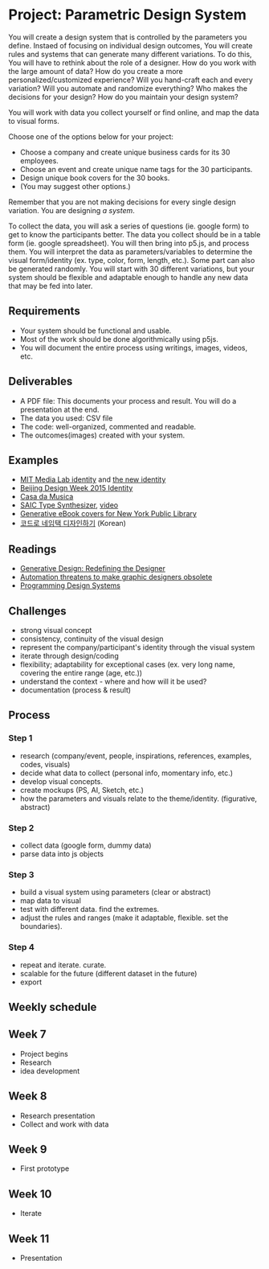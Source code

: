 # Project: Parametric Design System

You will create a design system that is controlled by the parameters you define. Instaed of focusing on individual design outcomes, You will create rules and systems that can generate many different variations. To do this, You will have to rethink about the role of a designer. How do you work with the large amount of data? How do you create a more personalized/customized experience? Will you hand-craft each and every variation? Will you automate and randomize everything? Who makes the decisions for your design? How do you maintain your design system? 

You will work with data you collect yourself or find online, and map the data to visual forms. 

Choose one of the options below for your project:
- Choose a company and create unique business cards for its 30 employees.
- Choose an event and create unique name tags for the 30 participants.
- Design unique book covers for the 30 books. 
- (You may suggest other options.)

Remember that you are not making decisions for every single design variation. You are designing *a system*.

To collect the data, you will ask a series of questions (ie. google form) to get to know the participants better. The data you collect should be in a table form (ie. google spreadsheet). You will then bring into p5.js, and process them. You will interpret the data as parameters/variables to determine the visual form/identity (ex. type, color, form, length, etc.). Some part can also be generated randomly. You will start with 30 different variations, but your system should be flexible and adaptable enough to handle any new data that may be fed into later. 


## Requirements
- Your system should be functional and usable.
- Most of the work should be done algorithmically using p5js.
- You will document the entire process using writings, images, videos, etc.

## Deliverables
- A PDF file: This documents your process and result. You will do a presentation at the end.
- The data you used: CSV file
- The code: well-organized, commented and readable.
- The outcomes(images) created with your system.



## Examples
- [MIT Media Lab identity](http://eroonkang.com/projects/MIT-Media-Lab-Identity/) and [the new identity](http://www.underconsideration.com/brandnew/archives/new_logo_and_identity_for_mit_media_lab_by_pentagram.php#.WJpIYBiZORs)
- [Beijing Design Week 2015 Identity](http://lava.nl/projects/bjdw)
- [Casa da Musica](http://sagmeisterwalsh.com/work/all/casa-da-musica/)
- [SAIC Type Synthesizer](http://www.saic.edu/150/poster-generator/), [video](https://vimeo.com/138236203)
- [Generative eBook covers for New York Public Library](https://www.nypl.org/blog/2014/09/03/generative-ebook-covers)
- [코드로 네임택 디자인하기](https://brunch.co.kr/@designforhuman/26) (Korean)


## Readings
- [Generative Design: Redefining the Designer](https://www.commarts.com/columns/generative-design-redefining-the-designer)
- [Automation threatens to make graphic designers obsolete](https://eyeondesign.aiga.org/automation-threatens-to-make-graphic-designers-obsolete/)
- [Programming Design Systems](https://programmingdesignsystems.com)


## Challenges
- strong visual concept
- consistency, continuity of the visual design
- represent the company/participant's identity through the visual system
- iterate through design/coding
- flexibility; adaptability for exceptional cases (ex. very long name, covering the entire range (age, etc.))
- understand the context - where and how will it be used?
- documentation (process & result)



## Process

### Step 1
- research (company/event, people, inspirations, references, examples, codes, visuals)
- decide what data to collect (personal info, momentary info, etc.)
- develop visual concepts. 
- create mockups (PS, AI, Sketch, etc.)
- how the parameters and visuals relate to the theme/identity. (figurative, abstract)

### Step 2
- collect data (google form, dummy data)
- parse data into js objects

### Step 3
- build a visual system using parameters (clear or abstract)
- map data to visual
- test with different data. find the extremes.
- adjust the rules and ranges (make it adaptable, flexible. set the boundaries).

### Step 4
- repeat and iterate. curate.
- scalable for the future (different dataset in the future)
- export


## Weekly schedule

## Week 7
- Project begins
- Research
- idea development

## Week 8
- Research presentation
- Collect and work with data

## Week 9
- First prototype

## Week 10
- Iterate

## Week 11
- Presentation

